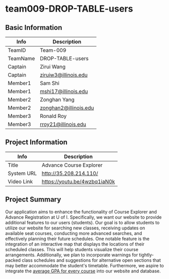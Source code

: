 # team009-DROP-TABLE-users

## Basic Information

|   Info      |        Description     |
| ----------- | ---------------------- |
| TeamID      |        Team-009        |
| TeamName    |    DROP-TABLE-users    |
| Captain     |       Zirui Wang       |
| Captain     |  ziruiw3@illinois.edu  |
| Member1     |         Sam Shi        |
| Member1     |   mshi17@illinois.edu  |
| Member2     |       Zonghan Yang     |
| Member2     |  zonghan2@illinois.edu |
| Member3     |        Ronald Roy      |
| Member3     |   rroy21@illinois.edu  |

## Project Information

|   Info      |        Description          |
| ----------- | ----------------------------|
|  Title      | Advance Course Explorer     |
| System URL  |   http://35.208.214.110/    |
| Video Link  | https://youtu.be/4wzbq1iaN0k|

## Project Summary

Our application aims to enhance the functionality of Course Explorer and Advance Registration at U of I. Specifically, we want our website to provide additional features to our users (students). Our goal is to allow students to utilize our website for searching new classes, receiving updates on available seat courses, conducting more advanced searches, and effectively planning their future schedules. One notable feature is the integration of an interactive map that displays the locations of their scheduled classes. This will help students visualize their course arrangements. Additionally, we plan to incorporate warnings for tightly-packed class schedules and suggestions for alternative open sections that may better accommodate the student's timetable. Furthermore, we aspire to integrate the [average GPA for every course](https://waf.cs.illinois.edu/discovery/gpa_of_every_course_at_illinois/) into our website and database.

